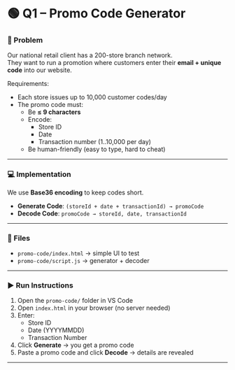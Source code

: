 # 🟢 Q1 – Promo Code Generator

### 📖 Problem
Our national retail client has a 200-store branch network.  
They want to run a promotion where customers enter their **email + unique code** into our website.  

Requirements:
- Each store issues up to 10,000 customer codes/day  
- The promo code must:
  - Be **≤ 9 characters**
  - Encode:
    - Store ID
    - Date
    - Transaction number (1..10,000 per day)
  - Be human-friendly (easy to type, hard to cheat)  

---

### 💻 Implementation
We use **Base36 encoding** to keep codes short.  

- **Generate Code**: `(storeId + date + transactionId) → promoCode`  
- **Decode Code**: `promoCode → storeId, date, transactionId`  

---

### 📂 Files
- `promo-code/index.html` → simple UI to test  
- `promo-code/script.js` → generator + decoder  

---

### ▶️ Run Instructions
1. Open the `promo-code/` folder in VS Code  
2. Open `index.html` in your browser (no server needed)  
3. Enter:
   - Store ID  
   - Date (YYYYMMDD)  
   - Transaction Number  
4. Click **Generate** → you get a promo code  
5. Paste a promo code and click **Decode** → details are revealed  

---
